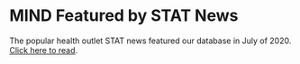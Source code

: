 # MIND Featured by STAT News

The popular health outlet STAT news featured our database in July of 2020. <a href="https://www.statnews.com/2020/07/10/new-tool-sort-mental-health-app/" target="_blank">Click here to read</a>.

